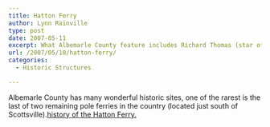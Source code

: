 ```yaml
---
title: Hatton Ferry
author: Lynn Rainville
type: post
date: 2007-05-11
excerpt: What Albemarle County feature includes Richard Thomas (star of the TV series "The Waltons") farm produce, and an entry in Wikipedia ?
url: /2007/05/10/hatton-ferry/
categories:
  - Historic Structures

---
```

Albemarle County has many wonderful historic sites, one of the rarest is the last of two remaining pole ferries in the country (located just south of Scottsville).[history of the Hatton Ferry.](http://www.locohistory.org/blog/?attachment_id=114)
